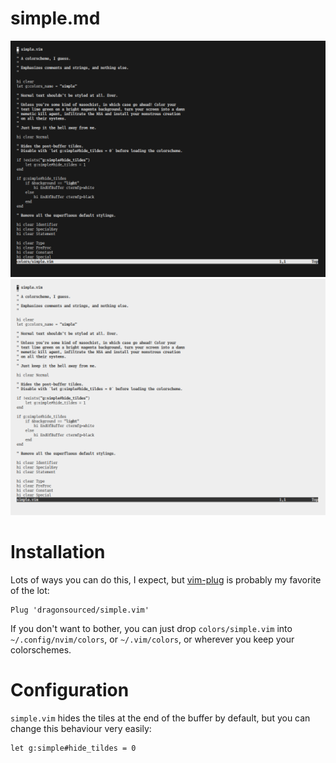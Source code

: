 # simple.md

<img src="img/dark.png">
<img src="img/light.png">

# Installation

Lots of ways you can do this, I expect, but
<a href="https://github.com/junegunn/vim-plug">vim-plug</a>
is probably my favorite of the lot:

    Plug 'dragonsourced/simple.vim'

If you don't want to bother, you can just drop `colors/simple.vim` into
`~/.config/nvim/colors`, or `~/.vim/colors`, or wherever you keep your colorschemes.

# Configuration

`simple.vim` hides the tiles at the end of the buffer by default, but you can
change this behaviour very easily:

    let g:simple#hide_tildes = 0
